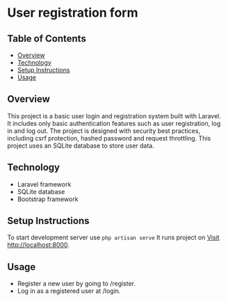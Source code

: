 # User registration form

## Table of Contents
- [Overview](#overview)
- [Technology](#technology)
- [Setup Instructions](#setup-instructions)
- [Usage](#usage)

## Overview
This project is a basic user login and registration system built with Laravel. 
It includes only basic authentication features such as user registration, log in and log out. 
The project is designed with security best practices, including csrf protection, hashed password and request throttling.
This project uses an SQLite database to store user data.
## Technology
- Laravel framework
- SQLite database
- Bootstrap framework
## Setup Instructions
To start development server use
`php artisan serve` 
It runs project on [Visit http://localhost:8000](http://localhost:8000).
## Usage
- Register a new user by going to /register.
- Log in as a registered user at /login.
